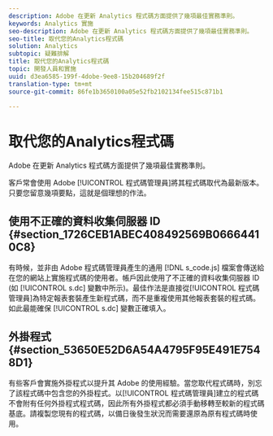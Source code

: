 ```yaml
---
description: Adobe 在更新 Analytics 程式碼方面提供了幾項最佳實務準則。
keywords: Analytics 實施
seo-description: Adobe 在更新 Analytics 程式碼方面提供了幾項最佳實務準則。
seo-title: 取代您的Analytics程式碼
solution: Analytics
subtopic: 疑難排解
title: 取代您的Analytics程式碼
topic: 開發人員和實施
uuid: d3ea6585-199f-4dobe-9ee8-15b204689f2f
translation-type: tm+mt
source-git-commit: 86fe1b3650100a05e52fb2102134fee515c871b1

---
```



# 取代您的Analytics程式碼

Adobe 在更新 Analytics 程式碼方面提供了幾項最佳實務準則。

客戶常會使用 Adobe [!UICONTROL 程式碼管理員]將其程式碼取代為最新版本。只要您留意幾項要點，這就是個理想的作法。

## 使用不正確的資料收集伺服器 ID {#section_1726CEB1ABEC408492569B06664410C8}

有時候，並非由 Adobe 程式碼管理員產生的通用 [!DNL s_code.js] 檔案會傳送給在您的網站上實施程式碼的使用者。帳戶因此使用了不正確的資料收集伺服器 ID (如 [!UICONTROL s.dc] 變數中所示)。最佳作法是直接從[!UICONTROL 程式碼管理員]為特定報表套裝產生新程式碼，而不是重複使用其他報表套裝的程式碼。如此最能確保 [!UICONTROL s.dc] 變數正確填入。

## 外掛程式 {#section_53650E52D6A54A4795F95E491E7548D1}

有些客戶會實施外掛程式以提升其 Adobe 的使用經驗。當您取代程式碼時，別忘了該程式碼中包含您的外掛程式。以[!UICONTROL 程式碼管理員]建立的程式碼不會附有任何外掛程式程式碼，因此所有外掛程式都必須手動移轉至較新的程式碼基底。請複製您現有的程式碼，以備日後發生狀況而需要還原為原有程式碼時使用。
